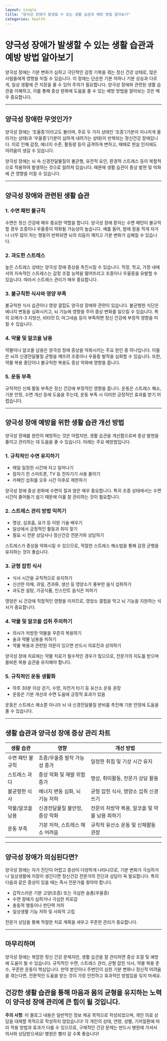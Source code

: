 ```yaml
---
layout: single
title: "양극성 장애가 발생할 수 있는 생활 습관과 예방 방법 알아보기"
categories: health
---
```

양극성 장애가 발생할 수 있는 생활 습관과 예방 방법 알아보기
=========================================================

양극성 장애는 기분 변화가 심하고 극단적인 감정 기복을 겪는 정신 건강 상태로, 많은 사람들에게 영향을 미칠 수 있습니다. 이 장애는 단순한 기분 저하나 기분 상승과 다르게, 일상 생활에 큰 지장을 줄 수 있어 주의가 필요합니다. 양극성 장애와 관련된 생활 습관을 이해하고, 이를 통해 증상 완화에 도움을 줄 수 있는 예방 방법을 알아보는 것은 매우 중요합니다.

---

양극성 장애란 무엇인가?
-------------------

양극성 장애는 ‘조울증’이라고도 불리며, 주로 두 가지 상태인 ‘조증’(기분이 지나치게 올라가는 상태)과 ‘우울증’(기분이 심하게 내려가는 상태)이 반복되는 정신건강 장애입니다. 이로 인해 감정, 에너지 수준, 활동량 등이 급격하게 변하고, 때때로 현실 인지에도 어려움이 생길 수 있습니다.

양극성 장애는 뇌 속 신경전달물질의 불균형, 유전적 요인, 환경적 스트레스 등이 복합적으로 작용하여 발생하는 것으로 알려져 있습니다. 때문에 생활 습관이 증상 발현 및 악화에 큰 영향을 미칠 수 있습니다.

---

양극성 장애와 관련된 생활 습관
-------------------

### 1. 수면 패턴 불규칙

수면은 정신 건강에 매우 중요한 역할을 합니다. 양극성 장애 환자는 수면 패턴이 불규칙할 경우 조증이나 우울증이 악화될 가능성이 높습니다. 예를 들어, 밤에 잠을 적게 자거나 너무 많이 자는 행동이 반복되면 뇌의 리듬이 깨지고 기분 변화가 심해질 수 있습니다.

### 2. 과도한 스트레스

높은 스트레스 상태는 양극성 장애 증상을 촉진시킬 수 있습니다. 직장, 학교, 가정 내에서의 지속적인 스트레스는 감정 조절 능력을 떨어뜨리고 조증이나 우울증을 유발할 수 있습니다. 따라서 스트레스 관리가 매우 중요합니다.

### 3. 불규칙한 식사와 영양 부족

불규칙한 식사 습관이나 영양 결핍도 양극성 장애와 관련이 있습니다. 불균형한 식단은 에너지 변동을 심화시키고, 뇌 기능에 영향을 주어 증상 변화를 일으킬 수 있습니다. 특히 오메가-3 지방산, 비타민 D, 마그네슘 등이 부족하면 정신 건강에 부정적 영향을 미칠 수 있습니다.

### 4. 약물 및 알코올 남용

약물이나 알코올 남용은 양극성 장애 증상을 악화시키는 주요 원인 중 하나입니다. 이들은 뇌의 신경전달물질 균형을 깨뜨려 조증이나 우울증 발작을 심화할 수 있습니다. 또한, 약물 복용 중단이나 불규칙한 복용도 증상 악화에 영향을 줍니다.

### 5. 운동 부족

규칙적인 신체 활동 부족은 정신 건강에 부정적인 영향을 줍니다. 운동은 스트레스 해소, 기분 안정, 수면 개선 등에 도움을 주는데, 운동 부족 시 이러한 긍정적인 효과를 받기 어렵습니다.

---

양극성 장애 예방을 위한 생활 습관 개선 방법
-----------------------------

양극성 장애를 완전히 예방하는 것은 어렵지만, 생활 습관을 개선함으로써 증상 발현을 줄이고 관리하는 데 도움을 줄 수 있습니다. 아래는 주요 예방법입니다.

### 1. 규칙적인 수면 유지하기

- 매일 일정한 시간에 자고 일어나기
- 잠자기 전 스마트폰, TV 등 전자기기 사용 줄이기
- 카페인 섭취를 오후 시간 이후로 제한하기

양극성 장애 증상 완화에 수면의 질과 양은 매우 중요합니다. 특히 조증 상태에서는 수면 시간이 줄어들기 쉽기 때문에 이를 잘 관리하는 것이 필요합니다.

### 2. 스트레스 관리 방법 익히기

- 명상, 심호흡, 요가 등 이완 기술 배우기
- 일상에서 긍정적인 활동과 취미 찾기
- 필요 시 전문 상담사나 정신건강 전문가와 상담하기

스트레스가 증상을 악화시킬 수 있으므로, 적절한 스트레스 해소법을 통해 감정 균형을 유지하는 것이 좋습니다.

### 3. 균형 잡힌 식사

- 식사 시간을 규칙적으로 유지하기
- 신선한 야채, 과일, 견과류, 생선 등 영양소가 풍부한 음식 섭취하기
- 과도한 설탕, 가공식품, 인스턴트 음식은 피하기

영양은 뇌 건강에 직접적인 영향을 미치므로, 영양소 결핍을 막고 뇌 기능을 지원하는 식사가 중요합니다.

### 4. 약물 및 알코올 섭취 주의하기

- 의사가 처방한 약물을 꾸준히 복용하기
- 술과 약물 남용을 피하기
- 약물 복용과 관련된 의문이 있으면 반드시 의료진과 상의하기

양극성 장애 치료에는 약물 치료가 필수적인 경우가 많으므로, 전문가의 지도를 받으며 올바른 복용 습관을 유지해야 합니다.

### 5. 규칙적인 운동 생활화

- 하루 30분 이상 걷기, 수영, 자전거 타기 등 유산소 운동 권장
- 운동은 기분 개선과 수면 도움에 긍정적 효과가 있음

운동은 스트레스 해소뿐 아니라 뇌 내 신경전달물질 분비를 촉진해 기분 안정에 도움을 줄 수 있습니다.

---

생활 습관과 양극성 장애 증상 관리 차트
-----------------------------

| 생활 습관          | 영향                          | 개선 방법                          |
|-------------------|-----------------------------|---------------------------------|
| 수면 패턴 불규칙       | 조증/우울증 발작 가능성 증가           | 일정한 취침 및 기상 시간 유지              |
| 스트레스 과다         | 증상 악화 및 재발 위험 증가           | 명상, 취미활동, 전문가 상담 활용           |
| 불균형한 식사          | 에너지 변동 심화, 뇌 기능 저하          | 균형 잡힌 식사, 영양소 섭취 신경쓰기         |
| 약물/알코올 남용       | 신경전달물질 불안정, 증상 악화           | 전문의 처방약 복용, 알코올 및 약물 남용 피하기 |
| 운동 부족            | 기분 저하, 스트레스 해소 어려움          | 규칙적 유산소 운동 및 신체활동 권장           |

---

양극성 장애가 의심된다면?
-------------------

양극성 장애는 자가 진단이 어렵고 증상이 다양하게 나타나므로, 기분 변화가 극심하거나 일상생활에 지장이 생긴다면 정신건강 전문가의 진단과 상담이 꼭 필요합니다. 특히 다음과 같은 증상이 있을 때는 즉시 전문가를 찾아야 합니다.

- 갑작스러운 기분 고양(조증) 또는 극심한 슬픔(우울증)
- 수면 장애가 심하거나 극심한 피로감
- 충동적 행동이나 판단력 저하
- 일상생활 기능 저하 및 사회적 고립

전문가 상담을 통해 적절한 치료 계획을 세우고 꾸준한 관리가 중요합니다.

---

마무리하며
--------

양극성 장애는 복잡한 정신 건강 문제지만, 생활 습관을 잘 관리하면 증상 조절 및 예방에 도움이 될 수 있습니다. 규칙적인 수면, 스트레스 관리, 균형 잡힌 식사, 약물 복용 준수, 꾸준한 운동이 핵심입니다. 만약 본인이나 주변인이 심한 기분 변화나 정신적 어려움을 겪는다면, 전문적인 도움을 받는 것이 가장 안전하고 효과적인 방법임을 잊지 마세요.

건강한 생활 습관을 통해 마음과 몸의 균형을 유지하는 노력이 양극성 장애 관리에 큰 힘이 될 것입니다.
---

**주의 사항**: 이 블로그 내용은 일반적인 정보 제공 목적으로 작성되었으며, 개인 의료 상담을 대체할 목적으로 작성하지 않았습니다! 각 개인의 상태, 연령, 성별, 기저질환에 따라 적용 방법과 효과가 다를 수 있으므로, 구체적인 건강 문제는 반드시 병원에 가셔서 의사와 상담받으세요! 병원은 빨리 갈 수록 좋습니다!
